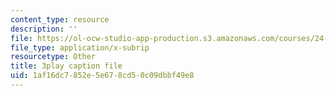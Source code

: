 ```yaml
---
content_type: resource
description: ''
file: https://ol-ocw-studio-app-production.s3.amazonaws.com/courses/24-912-black-matters-introduction-to-black-studies-spring-2017/1af16dc7852e5e678cd50c09dbbf49e8_apWRSZbJCyM.vtt
file_type: application/x-subrip
resourcetype: Other
title: 3play caption file
uid: 1af16dc7-852e-5e67-8cd5-0c09dbbf49e8
---
```

